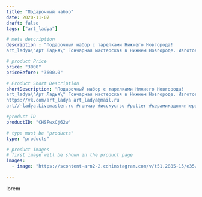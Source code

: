 ```yaml
---
title: "Подарочный набор"
date: 2020-11-07
draft: false
tags: ["art_ladya"]

# meta description
description : "Подарочный набор с тарелками Нижнего Новгорода! 
art_ladya\"Арт Ладья\" Гончарная мастерская в Нижнем Новгороде. Изготовление керамики и мастер//-классы по обуч"

# product Price
price: "3000"
priceBefore: "3600.0"

# Product Short Description
shortDescription: "Подарочный набор с тарелками Нижнего Новгорода! 
art_ladya\"Арт Ладья\" Гончарная мастерская в Нижнем Новгороде. Изготовление керамики и мастер//-классы по обучению. 
https://vk.com/art_ladya art_ladya@mail.ru 
art//-ladya.Livemaster.ru #гончар #исскуство #potter #керамикадляинтерьера #керамикаручнаяработа #гончарнаямастерская #сувениры #handmade #посудаизглины #керамика #гончарнаяпосуда #эксклюзивнаякерамика #dishes #decor #ceramicar #сувенир #claygoods #футбольныйстадион #earthenware #ceramic #design #restaurant #ceramicart #нижнийновгород #авторскаякерамика #bowl #dish #тарелка #plate"

#product ID
productID: "CHSFwxCj62w"

# type must be "products"
type: "products"

# product Images
# first image will be shown in the product page
images:
  - image: "https://scontent-arn2-2.cdninstagram.com/v/t51.2885-15/e35/123947389_405637657483433_1624052932610386093_n.jpg?tp=1&_nc_ht=scontent-arn2-2.cdninstagram.com&_nc_cat=105&_nc_ohc=qUDrSESWSm4AX9n2Aqr&ccb=7-4&oh=f0a8511171e9813fde7bd5659ebeded7&oe=608464C0&_nc_sid=86f79a&ig_cache_key=MjQzNzAzNTY4OTc4NDYxODQxNg%3D%3D.2-ccb7-4"

---
```

lorem
